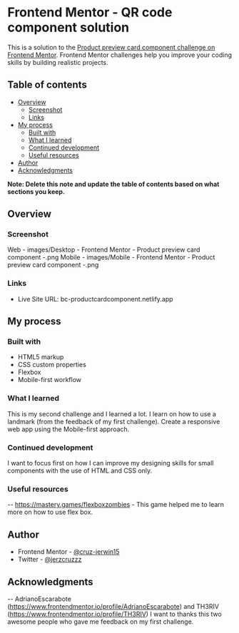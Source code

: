 # Frontend Mentor - QR code component solution

This is a solution to the [Product preview card component challenge on Frontend Mentor](https://www.frontendmentor.io/challenges/product-preview-card-component-GO7UmttRfa). Frontend Mentor challenges help you improve your coding skills by building realistic projects. 

## Table of contents

- [Overview](#overview)
  - [Screenshot](#screenshot)
  - [Links](#links)
- [My process](#my-process)
  - [Built with](#built-with)
  - [What I learned](#what-i-learned)
  - [Continued development](#continued-development)
  - [Useful resources](#useful-resources)
- [Author](#author)
- [Acknowledgments](#acknowledgments)

**Note: Delete this note and update the table of contents based on what sections you keep.**

## Overview

### Screenshot

Web - images/Desktop - Frontend Mentor - Product preview card component -.png
Mobile - images/Mobile - Frontend Mentor - Product preview card component -.png

### Links


- Live Site URL: bc-productcardcomponent.netlify.app

## My process

### Built with

- HTML5 markup
- CSS custom properties
- Flexbox
- Mobile-first workflow




### What I learned

This is my second challenge and I learned a lot. I learn on how to use a landmark (from the feedback of my first challenge). Create a responsive web app using the Mobile-first approach.





### Continued development
I want to focus first on how I can improve my designing skills for small components with the use of HTML and CSS only.


### Useful resources

-- https://mastery.games/flexboxzombies - This game helped me to learn more on how to use flex box.



## Author


- Frontend Mentor - [@cruz-jerwin15](https://www.frontendmentor.io/profile/cruz-jerwin15)
- Twitter - [@jerzcruzzz](https://www.twitter.com/jerzcruzzz)



## Acknowledgments


-- AdrianoEscarabote (https://www.frontendmentor.io/profile/AdrianoEscarabote) and TH3RIV (https://www.frontendmentor.io/profile/TH3RIV) I want to thanks this two awesome people who gave me feedback on my first challenge.
